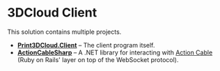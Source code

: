 # 3DCloud Client

This solution contains multiple projects.

- **[Print3DCloud.Client](Print3DCloud.Client/README.md)** &ndash; The client program itself.
- **[ActionCableSharp](ActionCableSharp/README.md)** &ndash; A .NET library for interacting with [Action Cable](https://guides.rubyonrails.org/action_cable_overview.html) (Ruby on Rails' layer on top of the WebSocket protocol).